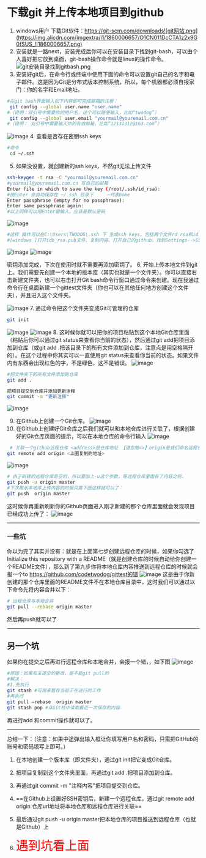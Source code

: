 # 下载git 并上传本地项目到github
1. windows用户  下载Git软件：https://git-scm.com/downloads![git网站.png](https://img.alicdn.com/imgextra/i1/1860006657/O1CN011DcCTA1z2x9G0fSUS_!!1860006657.png)
2. 安装就是一路next，安装完成后你可以在安装目录下找到git-bash，可以由个人喜好把它放到桌面，git-bash操作命令就是linux的操作命令。 ![git安装目录找到gitbash.png](https://img.alicdn.com/imgextra/i3/1860006657/O1CN01xytmXH1z2x9FwJZ7J_!!1860006657.png)
3.  安装好git后，在命令行或终端中使用下面的命令可以设置git自己的名字和电子邮件。这是因为Git是分布式版本控制系统，所以，每个机器都必须自报家门：你的名字和Email地址。
```bash
#在git bash界面输入如下内容即可完成邮箱的注册：
 git config --global user.name "user.name"
#（说明：双引号中需要你的用户名，这个可以随便输入，比如“twodog”）
 git config --global user.email "yourmail@youremail.com.cn"
#（说明： 双引号中需要输入你的有效邮箱，比如“12131312@163.com”）
```
![image](https://img.alicdn.com/imgextra/i1/1860006657/O1CN01qq2U291z2x9GqrTit_!!1860006657.png)
4. 查看是否存在密钥ssh keys
```bash
#命令
 cd ~/.ssh
 ```
5. 如果没设置，就创建新的ssh keys，不然git无法上传文件
```bash
ssh-keygen -t rsa -C "yourmail@youremail.com.cn"
#yourmail@youremail.com.cn 写自己的邮箱
Enter file in which to save the key (/root/.ssh/id_rsa): 
#按Enter 会自动保存在 ~/.ssh 目录下     ~代表home
Enter passphrase (empty for no passphrase): 
Enter same passphrase again:
#以上同样可以用Enter键输入，应该是默认密码
```
![image](https://img.alicdn.com/imgextra/i3/1860006657/O1CN01Ielj9Z1z2x9G0fBr2_!!1860006657.png)

```bash
#这样 操作可以在C:\Users\TWODOG\.ssh 下 生成ssh keys。包括两个文件rd_rsa和id_rsa.pub(llinux 下就在~/.ssh）两种操作系统在git-bash里面都可以用同样的方式打开，当然这不重要，只是告诉你文件在哪。
#[windows ]打开idb_rsa.pub文件、复制内容、打开自己的github，找到Settings-->SSH and GPG keys  粘贴到key里面，点击Add SSH key 具体看下图
```
![image](https://img.alicdn.com/imgextra/i2/1860006657/O1CN019oNDw71z2x9JFaTXu_!!1860006657.png)
![image](https://img.alicdn.com/imgextra/i3/1860006657/O1CN01j2lnJw1z2x9IlesMO_!!1860006657.png)


密钥添加完成，下次在使用时就不需要再添加密钥了。
6. 开始上传本地文件到git上。我们需要先创建一个本地的版本库（其实也就是一个文件夹）。你可以直接右击新建文件夹，也可以右击打开Git bash命令行窗口通过命令来创建。现在我通过命令行在桌面新建一个gittest文件夹（你也可以在其他任何地方创建这个文件夹），并且进入这个文件夹。

![image](https://img.alicdn.com/imgextra/i2/1860006657/O1CN01ewMryr1z2x9HrEEKs_!!1860006657.png)
7. 通过命令把这个文件夹变成Git可管理的仓库
 ```bash
 git init
 ```
 ![image](https://img.alicdn.com/imgextra/i2/1860006657/O1CN016YhC0A1z2x9JFYKUa_!!1860006657.png)
 ![image](https://img.alicdn.com/imgextra/i4/1860006657/O1CN01OXjv391z2x9D41PPj_!!1860006657.png)
 8. 这时候你就可以把你的项目粘贴到这个本地Git仓库里面（粘贴后你可以通过git status来查看你当前的状态），然后通过git add把项目添加到仓库（或git add .把该目录下的所有文件添加到仓库，注意点是用空格隔开的）。在这个过程中你其实可以一直使用git status来查看你当前的状态。如果文件内有东西会出现红色的字，不是绿色，这不是错误。
 ![image](https://img.alicdn.com/imgextra/i4/1860006657/O1CN01MCgelG1z2x98WI7DA_!!1860006657.png)
```bash
#把文件夹下的所有文件添加到仓库
git add .

把项目提交到仓库并添加更新注释
git commit -m "更新注释"
```
![image](https://img.alicdn.com/imgextra/i1/1860006657/O1CN01nqdkLr1z2x9HBihFU_!!1860006657.png)

9.  在Github上创建一个Git仓库。
![image](https://img.alicdn.com/imgextra/i2/1860006657/O1CN01FKCkE61z2x9JFbgOc_!!1860006657.png)
10. 在Github上创建好Git仓库之后我们就可以和本地仓库进行关联了，根据创建好的Git仓库页面的提示，可以在本地仓库的命令行输入
![image](https://img.alicdn.com/imgextra/i3/1860006657/O1CN015vYQh71z2x98WGqF5_!!1860006657.png)
```bash
 # 关联一个github远程仓库 <address>是仓库地址 【请忽略<>】origin是我们命名远程仓库的名字，可以随意取名，但是一般我们看到origin就是远程仓库
git remote add origin <上图复制的地址>
```
![image](https://img.alicdn.com/imgextra/i1/1860006657/O1CN01CHMxcW1z2x9ELcrxD_!!1860006657.png)
```bash
# 由于新建的远程仓库是空的，所以要加上-u这个参数，等远程仓库里面有了内容之后，
git push -u origin master
#下次再从本地库上传内容的时候只需下面这样就可以了：
git push  origin master

```
这时候你再重新刷新你的Github页面进入刚才新建的那个仓库里面就会发现项目已经成功上传了：
![image](https://img.alicdn.com/imgextra/i4/1860006657/O1CN01SZSRxH1z2x9FwKIqd_!!1860006657.png)


---
### 一些坑
你以为完了其实并没有：就是在上面第七步创建远程仓库的时候，如果你勾选了Initialize this repository with a README（就是创建仓库的时候自动给你创建一个README文件），那么到了第九步你将本地仓库内容推送到远程仓库的时候就会报一个to   https://github.com/codetwodog/gittest的错
![image](https://img.alicdn.com/imgextra/i3/1860006657/O1CN01iGfsWs1z2x9IZNdTd_!!1860006657.png)
这是由于你新创建的那个仓库里面的README文件不在本地仓库目录中，这时我们可以通过以下命令先将内容合并以下：
```bash
# 远程仓库与本地合并
git pull --rebase origin master
```
然后再push就可以了


---
## 另一个坑
如果你在提交之后再进行远程仓库和本地合并，会报一个错，，如下图
![image](https://img.alicdn.com/imgextra/i3/1860006657/O1CN018cTvyh1z2x9JFasWH_!!1860006657.png)
```bash
#原因：如果有未提交的更改，是不能git pull的
#解决：
#1.先执行
git stash #可用来暂存当前正在进行的工作
#再执行
git pull –rebase  origin master
git stash pop #从Git栈中读取最近一次保存的内容

```
再进行add 和commit操作就可以了。


---
总结一下：（注意：如果中途弹出输入框让你填写用户名和密码，只需把GitHub的账号和密码填写上即可。）
1. 在本地创建一个版本库（即文件夹），通过git init把它变成Git仓库。

2. 把项目复制到这个文件夹里面，再通过git add .把项目添加到仓库。

2.   再通过git commit -m "注释内容"把项目提交到仓库。

4.   ==在Github上设置好SSH密钥后，新建一个远程仓库，通过git remote add origin 仓库url地址将本地仓库和远程仓库进行关联==

5. 最后通过git push -u origin master把本地仓库的项目推送到远程仓库（也就是Github）上
6. <font color=red size=6 face=“黑体”>遇到坑看上面</font><table><tr>



